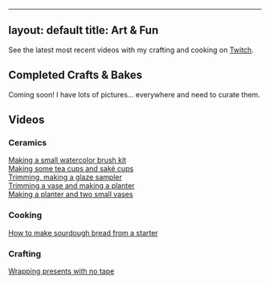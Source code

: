 
---
layout: default
title: Art & Fun
---
See the latest most recent videos with my crafting and cooking on [Twitch](https://www.twitch.tv/marisamorby).

## Completed Crafts & Bakes
Coming soon! I have lots of pictures... everywhere and need to curate them. 


## Videos

### Ceramics
[Making a small watercolor brush kit](https://www.youtube.com/watch?v=pmkZlGQtcVw)</br>
[Making some tea cups and saké cups](https://www.youtube.com/watch?v=mIDZsmK-tMQ)</br>
[Trimming, making a glaze sampler](https://www.youtube.com/watch?v=ICEkn8Rfruc)</br>
[Trimming a vase and making a planter](https://www.youtube.com/watch?v=7NTovhb3zHE&t=16s)</br>
[Making a planter and two small vases](https://www.youtube.com/watch?v=JK-rV_wMC0w&t=806s)</br>

### Cooking
[How to make sourdough bread from a starter](https://www.youtube.com/watch?v=6uOre5y2HQk&t=3979s)


### Crafting
[Wrapping presents with no tape](https://www.youtube.com/watch?v=UEnlSR6S5G0)
